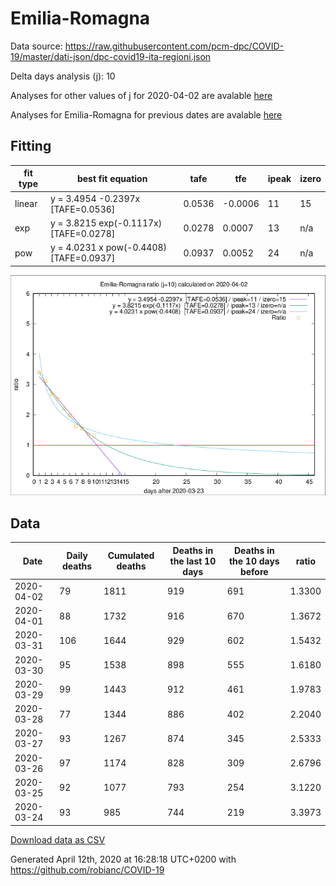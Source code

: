 # Emilia-Romagna

Data source: https://raw.githubusercontent.com/pcm-dpc/COVID-19/master/dati-json/dpc-covid19-ita-regioni.json

Delta days analysis (j): 10

Analyses for other values of j for 2020-04-02 are avalable [here](../README.md)

Analyses for Emilia-Romagna for previous dates are avalable [here](../../README.md)

## Fitting 
|fit type|best fit equation|tafe|tfe|ipeak|izero|
|-------|-----|--------|------|---|---|
|linear|y = 3.4954 -0.2397x  [TAFE=0.0536]|0.0536|-0.0006|11|15|
|exp|y = 3.8215 exp(-0.1117x)  [TAFE=0.0278]|0.0278|0.0007|13|n/a|
|pow|y = 4.0231 x pow(-0.4408)  [TAFE=0.0937]|0.0937|0.0052|24|n/a|

![Plot](COVID-19_emilia-romagna_j10_2020-04-02.png)

## Data
|Date|Daily deaths|Cumulated deaths|Deaths in the last 10 days|Deaths in the 10 days before|ratio|
|----|----------|-----------|-------|--------------------|-----|
|2020-04-02|79|1811|919|691|1.3300|
|2020-04-01|88|1732|916|670|1.3672|
|2020-03-31|106|1644|929|602|1.5432|
|2020-03-30|95|1538|898|555|1.6180|
|2020-03-29|99|1443|912|461|1.9783|
|2020-03-28|77|1344|886|402|2.2040|
|2020-03-27|93|1267|874|345|2.5333|
|2020-03-26|97|1174|828|309|2.6796|
|2020-03-25|92|1077|793|254|3.1220|
|2020-03-24|93|985|744|219|3.3973|

[Download data as CSV](COVID-19_emilia-romagna_j10_2020-04-02.csv)

Generated April 12th, 2020 at 16:28:18 UTC+0200 with https://github.com/robianc/COVID-19
